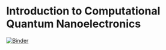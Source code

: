 # Introduction to Computational Quantum Nanoelectronics



[![Binder](http://mybinder.org/badge.svg)](http://mybinder.org/repo/hatretest/test)
